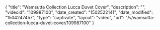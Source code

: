 {
    "title": "Wamsutta Collection  Lucca Duvet Cover",
    "description": "",
    "videoid": "109987100",
    "date_created": "1502522141",
    "date_modified": "1504247457",
    "type": "captivate",
    "layout": "video",
    "url": "\/v\/wamsutta-collection-lucca-duvet-cover\/109987100"
}